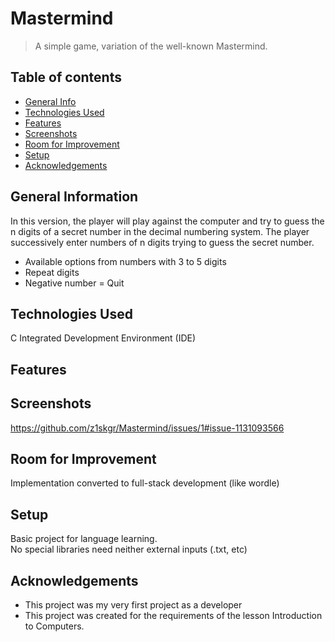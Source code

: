 # Mastermind
> A simple game, variation of the well-known Mastermind. 

## Table of contents
* [General Info](#general-information)
* [Technologies Used](#technologies-used)
* [Features](#features)
* [Screenshots](#screenshots)
* [Room for Improvement](#room-for-improvement)
* [Setup](#setup)
* [Acknowledgements](#acknowledgements)

## General Information
In this version, the player will play against the computer and try to guess the n
digits of a secret number in the decimal numbering system. The player successively enter numbers of n digits trying to guess the secret number.


* Available options from numbers with 3 to 5 digits
* Repeat digits
* Negative number = Quit

## Technologies Used
C Integrated Development Environment (IDE)

## Features

## Screenshots
https://github.com/z1skgr/Mastermind/issues/1#issue-1131093566

## Room for Improvement
Implementation converted to full-stack development (like wordle)

## Setup
Basic project for language learning. <br />
No special libraries need neither 
external inputs (.txt, etc)
## Acknowledgements
- This project was my very first project as a developer
- This project was created for the requirements of the lesson Introduction to Computers.

